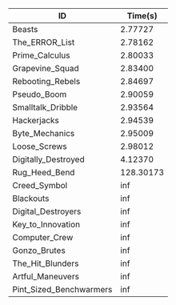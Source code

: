 |ID|Time(s)|
|-|-|
|Beasts|2.77727|
|The_ERROR_List|2.78162|
|Prime_Calculus|2.80033|
|Grapevine_Squad|2.83400|
|Rebooting_Rebels|2.84697|
|Pseudo_Boom|2.90059|
|Smalltalk_Dribble|2.93564|
|Hackerjacks|2.94539|
|Byte_Mechanics|2.95009|
|Loose_Screws|2.98012|
|Digitally_Destroyed|4.12370|
|Rug_Heed_Bend|128.30173|
|Creed_Symbol|inf|
|Blackouts|inf|
|Digital_Destroyers|inf|
|Key_to_Innovation|inf|
|Computer_Crew|inf|
|Gonzo_Brutes|inf|
|The_Hit_Blunders|inf|
|Artful_Maneuvers|inf|
|Pint_Sized_Benchwarmers|inf|
